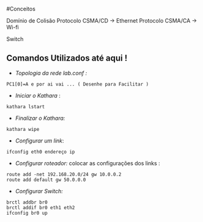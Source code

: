 #Conceitos

Domínio de Colisão 
Protocolo CSMA/CD -> Ethernet 
Protocolo CSMA/CA -> Wi-fi


Switch 


## Comandos Utilizados até aqui !

-  *Topologia da rede lab.conf :*
```
PC1[0]=A e por ai vai ... ( Desenhe para Facilitar )
```
* *Iniciar o Kathara* :
```
kathara lstart
``` 

* *Finalizar o Kathara:* 
```
kathara wipe
``` 

- *Configurar um link*:  

```
ifconfig eth0 endereço ip 
```

* *Configurar roteador:* colocar as configurações dos links : 
``` 
route add -net 192.168.20.0/24 gw 10.0.0.2
route add default gw 50.0.0.0 
```

* *Configurar Switch:* 
```
brctl addbr br0
brctl addif br0 eth1 eth2 
ifconfig br0 up
```



